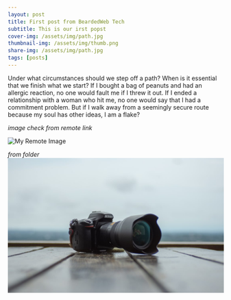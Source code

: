 ```yaml
---
layout: post
title: First post from BeardedWeb Tech
subtitle: This is our irst popst
cover-img: /assets/img/path.jpg
thumbnail-img: /assets/img/thumb.png
share-img: /assets/img/path.jpg
tags: [posts]
---
```


Under what circumstances should we step off a path? When is it essential that we finish what we start? If I bought a bag of peanuts and had an allergic reaction, no one would fault me if I threw it out. If I ended a relationship with a woman who hit me, no one would say that I had a commitment problem. But if I walk away from a seemingly secure route because my soul has other ideas, I am a flake?

_image check from remote link_

![My Remote Image](https://seancdavis.imgix.net/posts/210130/orange--github-image.png?ixlib=js-3.8.0&auto=format%2Ccompress&w=832&s=a2fdfc9ed01e7296d803fc736e2f660a)

_from folder_
![My Remote Image](/assets/img/camera.jpg)

